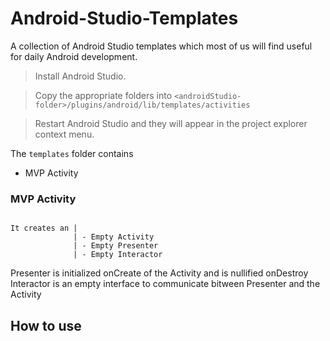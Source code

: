 # Android-Studio-Templates

A collection of Android Studio templates which most of us will find useful for daily Android development.

> Install Android Studio.

> Copy the appropriate folders into `<androidStudio-folder>/plugins/android/lib/templates/activities` 

> Restart Android Studio and they will appear in the project explorer context menu.


The `templates` folder contains
  * MVP Activity


### MVP Activity

```

It creates an |
              | - Empty Activity 
              | - Empty Presenter 
              | - Empty Interactor

```

Presenter is initialized onCreate of the Activity and is nullified onDestroy
Interactor is an empty interface to communicate bitween Presenter and the Activity

## How to use
